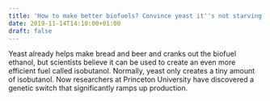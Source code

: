 ```yaml
---
title: 'How to make better biofuels? Convince yeast it''s not starving'
date: 2019-11-14T14:10:00+01:00
draft: false
---
```


Yeast already helps make bread and beer and cranks out the biofuel ethanol, but scientists believe it can be used to create an even more efficient fuel called isobutanol. Normally, yeast only creates a tiny amount of isobutanol. Now researchers at Princeton University have discovered a genetic switch that significantly ramps up production.
